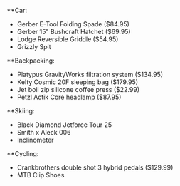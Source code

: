 **Car:
- Gerber E-Tool Folding Spade ($84.95)
- Gerber 15" Bushcraft Hatchet ($69.95)
- Lodge Reversible Griddle ($54.95)
- Grizzly Spit

**Backpacking:
- Platypus GravityWorks filtration system ($134.95)
- Kelty Cosmic 20F sleeping bag ($179.95)
- Jet boil zip silicone coffee press ($22.99)
- Petzl Actik Core headlamp ($87.95)

**Skiing:
- Black Diamond Jetforce Tour 25
- Smith x Aleck 006
- Inclinometer

**Cycling:
- Crankbrothers double shot 3 hybrid pedals ($129.99)
- MTB Clip Shoes